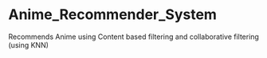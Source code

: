 # Anime_Recommender_System
Recommends Anime using Content based filtering and collaborative filtering (using KNN)
